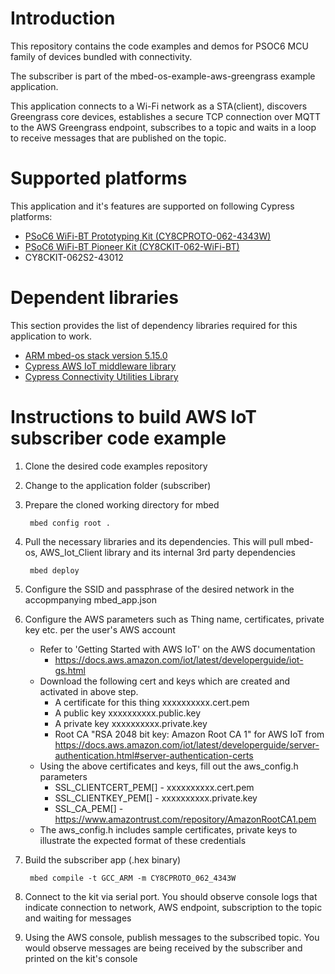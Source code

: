 # Introduction

This repository contains the code examples and demos for PSOC6 MCU family of devices bundled with connectivity.

The subscriber is part of the mbed-os-example-aws-greengrass example application.

This application connects to a Wi-Fi network as a STA(client), discovers Greengrass core devices, establishes a secure TCP connection over MQTT to the AWS Greengrass endpoint, subscribes to a topic and waits in a loop to receive messages that are published on the topic.
 
# Supported platforms

This application and it's features are supported on following Cypress platforms:
* [PSoC6 WiFi-BT Prototyping Kit (CY8CPROTO-062-4343W)](https://www.cypress.com/documentation/development-kitsboards/psoc-6-wi-fi-bt-prototyping-kit-cy8cproto-062-4343w)
* [PSoC6 WiFi-BT Pioneer Kit (CY8CKIT-062-WiFi-BT)](https://www.cypress.com/documentation/development-kitsboards/psoc-6-wifi-bt-pioneer-kit-cy8ckit-062-wifi-bt)
* CY8CKIT-062S2-43012

# Dependent libraries

This section provides the list of dependency libraries required for this application to work.
* [ARM mbed-os stack version 5.15.0](https://os.mbed.com/mbed-os/releases)
* [Cypress AWS IoT middleware library](https://github.com/cypresssemiconductorco/aws-iot)
* [Cypress Connectivity Utilities Library](https://github.com/cypresssemiconductorco/connectivity-utilities)

# Instructions to build AWS IoT subscriber code example

1. Clone the desired code examples repository 
 
2. Change to the application folder (subscriber)

3. Prepare the cloned working directory for mbed
        
        mbed config root .

4. Pull the necessary libraries and its dependencies.
This will pull mbed-os, AWS_Iot_Client library and its internal 3rd party dependencies

        mbed deploy

5. Configure the SSID and passphrase of the desired network in the accopmpanying mbed_app.json

6. Configure the AWS parameters such as Thing name, certificates, private key etc. per the user's AWS account
	- Refer to 'Getting Started with AWS IoT' on the AWS documentation
	    - https://docs.aws.amazon.com/iot/latest/developerguide/iot-gs.html
	- Download the following cert and keys which are created and activated in above step.
        - A certificate for this thing	xxxxxxxxxx.cert.pem
        - A public key	xxxxxxxxxx.public.key
        - A private key xxxxxxxxxx.private.key
        - Root CA "RSA 2048 bit key: Amazon Root CA 1" for AWS IoT from https://docs.aws.amazon.com/iot/latest/developerguide/server-authentication.html#server-authentication-certs
	- Using the above certificates and keys, fill out the aws_config.h parameters
        - SSL_CLIENTCERT_PEM[] - xxxxxxxxxx.cert.pem
        - SSL_CLIENTKEY_PEM[]  - xxxxxxxxxx.private.key
        - SSL_CA_PEM[]         - https://www.amazontrust.com/repository/AmazonRootCA1.pem
    - The aws_config.h includes sample certificates, private keys to illustrate the expected format of these credentials

7. Build the subscriber app (.hex binary)

        mbed compile -t GCC_ARM -m CY8CPROTO_062_4343W  

8. Connect to the kit via serial port. You should observe console logs that indicate connection to network, AWS endpoint, subscription to the topic and waiting for messages

9. Using the AWS console, publish messages to the subscribed topic. You would observe messages are being received by the subscriber and printed on the kit's console

